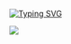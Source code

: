 
[![Typing SVG](https://readme-typing-svg.herokuapp.com?pause=500&lines=Hi+there+%F0%9F%91%8B;I'm+Qgchun)](https://git.io/typing-svg)

<img align="left" src="https://github-readme-stats.vercel.app/api?username=Qgchun&theme=prussian&show_icons=true&count_private=true&hide=contribs,issues" />
